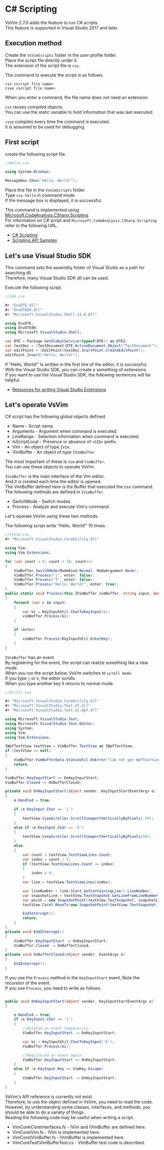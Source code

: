C# Scripting
===

VsVim 2.7.0 adds the feature to run C# scripts.  
This feature is supported in Visual Studio 2017 and later.

## Execution method

Create the `VsVimScripts` folder in the user profile folder.  
Place the script file directly under it.  
The extension of the script file is `csx`.  

The command to execute the script is as follows.   

`csx <script file name>`  
`csxe <script file name>`  

When you enter a command, the file name does not need an extension.   

`csx` reuses compiled objects.  
You can use the static variable to hold information that was last executed.

`csxe` compiles every time the command is executed.  
It is assumed to be used for debugging.  

## First script

create the following script file.  

```csharp
//Hello.csx

using System.Windows;

MessageBox.Show("Hello, World!");

```
Place this file in the `VsVimScripts` folder.  
Type `csx hello` in command mode.  
If the message box is displayed, it is successful.  

This command is implemented using [Microsoft.CodeAnalysis.CSharp.Scripting](https://www.nuget.org/packages/Microsoft.CodeAnalysis.CSharp.Scripting/).   
For information on C# script and `Microsoft.CodeAnalysis.CSharp.Scripting` refer to the following URL.  

- [C# Scripting](https://msdn.microsoft.com/en-us/magazine/mt614271.aspx)
- [Scripting API Samples](https://github.com/dotnet/roslyn/wiki/Scripting-API-Samples)  

## Let's use Visual Studio SDK

This command sets the assembly folder of Visual Studio as a path for searching dll.  
Therefore, many Visual Studio SDK dll can be used.  

Execute the following script.

```csharp
//Sdk.csx

#r "EnvDTE.dll"
#r "EnvDTE80.dll"
#r "Microsoft.VisualStudio.Shell.11.0.dll"

using EnvDTE;
using EnvDTE80;
using Microsoft.VisualStudio.Shell;

var DTE = Package.GetGlobalService(typeof(DTE)) as DTE2;
var textDoc = (TextDocument)DTE.ActiveDocument.Object("TextDocument");
var editPoint = (EditPoint)textDoc.StartPoint.CreateEditPoint();
editPoint.Insert("Hello, World!");

```

If "Hello, World!" Is written in the first line of the editor, it is successful.      
With the Visual Studio SDK, you can create a something of extensions.  
If you want to use the Visual Studio SDK, the following sentences will be helpful.  

- [Resources for writing Visual Studio Extensions](https://github.com/VsVim/VsVim/wiki/Resources-for-writing-Visual-Studio-Extensions)

## Let's operate VsVim

C# script has the following global objects defined.  

- Name - Script name.
- Arguments - Argument when command is executed.
- LineRange - Selection information when command is executed.
- IsScriptLocal - Presence or absence of `<SID>` prefix.
- Vim - An object of type `IVim`.
- VimBuffer - An object of type `IVimBuffer`.

The most important of these is `Vim` and `VimBuffer`.  
You can use these objects to operate VsVim.   

`IVimBuffer` is the main interface of the Vim editor.  
And it is created each time the editor is opened.  
The VimBuffer defined here is the Buffer that executed the csx command.  
The following methods are defined in `IVimBuffer`.  

- SwitchMode - Switch modes.
- Process - Analyze and execute Vim's command.

Let's operate VsVim using these two methods.

The following script write "Hello, World!" 10 times.  

```csharp
//VsVim.csx
#r "Microsoft.VisualStudio.CoreUtility.dll"

using Vim;
using Vim.Extensions;

for (var count = 0; count < 10; count++)
{
    VimBuffer.SwitchMode(ModeKind.Normal, ModeArgument.None);
    VimBuffer.Process("j", enter: false);
    VimBuffer.Process("I", enter: false);
    VimBuffer.Process("Hello, World!", enter: true);
}
public static void Process(this IVimBuffer vimBuffer, string input, bool enter = false)
{
    foreach (var c in input)
    {
        var ki = KeyInputUtil.CharToKeyInput(c);
        vimBuffer.Process(ki);
    }

    if (enter)
    {
        vimBuffer.Process(KeyInputUtil.EnterKey);
    }
}
```

`IVimBuffer` has an event.  
By registering for the event, the script can realize something like a new mode.  
When you run the script below, VsVim switches to `scroll mode`.  
If you type `j` or `k`, the editor scrolls.   
When you type another key it returns to normal mode.  

```csharp
//Scroll.csx

#r "Microsoft.VisualStudio.CoreUtility.dll"
#r "Microsoft.VisualStudio.Text.UI.dll"
#r "Microsoft.VisualStudio.Text.UI.Wpf.dll"

using Microsoft.VisualStudio.Text;
using Microsoft.VisualStudio.Text.Editor;
using System;
using Vim;
using Vim.Extensions;

IWpfTextView textView = VimBuffer.TextView as IWpfTextView;
if (textView == null)
{
    VimBuffer.VimBufferData.StatusUtil.OnError("Can not get WpfTextView");
    return;
}

VimBuffer.KeyInputStart += OnKeyInputStart;
VimBuffer.Closed += OnBufferClosed;

private void OnKeyInputStart(object sender, KeyInputStartEventArgs e)
{
    e.Handled = true;

    if (e.KeyInput.Char == 'j')
    {
        textView.ViewScroller.ScrollViewportVerticallyByPixels(-50);
    }
    else if (e.KeyInput.Char == 'k')
    {
        textView.ViewScroller.ScrollViewportVerticallyByPixels(50);
    }
    else
    {
        var count = textView.TextViewLines.Count;
        var index = count / 2;
        if (textView.TextViewLines.Count <= index)
        {
            index = 0;
        }
        var line = textView.TextViewLines[index];

        var lineNumber = line.Start.GetContainingLine().LineNumber;
        var snapshotLine = textView.TextSnapshot.GetLineFromLineNumber(lineNumber);
        var point = new SnapshotPoint(textView.TextSnapshot, snapshotLine.Start.Position);
        textView.Caret.MoveTo(new SnapshotPoint(textView.TextSnapshot, point));

        EndIntercept();
        return;
    }
}
private void EndIntercept()
{
    VimBuffer.KeyInputStart -= OnKeyInputStart;
    VimBuffer.Closed -= OnBufferClosed;
}
private void OnBufferClosed(object sender, EventArgs e)
{
    EndIntercept();
}
```

If you use the `Process` method in the `KeyInputStart` event,
Note the recursion of the event.  
If you use `Process`, you need to write as follows.  

```csharp

public void OnKeyInputStart(object sender, KeyInputStartEventArgs e)
{

    e.Handled = true;
    if (e.KeyInput.Char == 'j')
    {
        //Deleted an event temporarily.
        VimBuffer.KeyInputStart -= OnKeyInputStart;

        var ki = KeyInputUtil.CharToKeyInput('k');
        VimBuffer.Process(ki); 

        //Registered an event again.
        VimBuffer.KeyInputStart += OnKeyInputStart;
    }
    else if (e.KeyInput.Key == VimKey.Escape)
    {
        VimBuffer.KeyInputStart -= OnKeyInputStart;
    }
}
```

VsVim's API reference is currently not exist.  
Therefore, to use the object defined in VsVim, you need to read the code.  
However, by understanding some classes, interfaces, and methods, you should be able to do a variety of things.   
Reading the following code may be useful when writing a script.

- VimCore\CoreInterfaces.fs - IVim and IVimBuffer are defined here. 
- VimCore\Vim.fs - IVim is implemented here.
- VimCore\VimBuffer.fs - IVimBuffer is implemented here.  
- VimCoreTest\VimBufferTest.cs - VimBuffer test code is described.  
